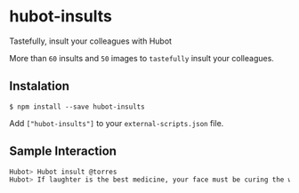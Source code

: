 # hubot-insults
Tastefully, insult your colleagues with Hubot

More than `60` insults and `50` images to `tastefully` insult your colleagues.

## Instalation
```
$ npm install --save hubot-insults
```
Add `["hubot-insults"]` to your `external-scripts.json` file.

## Sample Interaction

```sh
Hubot> Hubot insult @torres
Hubot> If laughter is the best medicine, your face must be curing the world.
```
